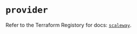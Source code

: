 # `provider`

Refer to the Terraform Registory for docs: [`scaleway`](https://registry.terraform.io/providers/scaleway/scaleway/2.28.0/docs).
